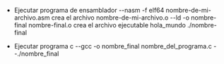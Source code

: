 - Ejecutar programa de ensamblador
--nasm -f elf64 nombre-de-mi-archivo.asm 
crea el archivo nombre-de-mi-archivo.o
--ld -o nombre-final nombre-final.o
crea el archivo ejecutable hola_mundo
./nombre-final


- Ejecutar programa c
--gcc -o nombre_final nombre_del_programa.c
--./nombre_final
